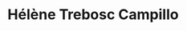 ---
career: Commissaire aux comptes spécialisé dans la technologie blockchain et passionnée
  d'écologie.
conditions: ''
description: 'Commissaire aux comptes spécialisé dans la technologie blockchain '
domains:
- developpement-durable
- rse-rso
- numerique
- medias-et-influence
- developpement-durable
- numerique
- communication
- design-et-ecoconception
- developpement-durable
- rse-rso
- numerique
- marketing
- communication
- design-et-ecoconception
- rse-rso
- numerique
email: htrebosc@wanadoo.fr
linkedin: https://www.linkedin.com/in/h%C3%A9l%C3%A8ne-trebosc-campillo-79843420/
phone: '620676797'
regions: ''
remote: Oui, c'est possible
services: Je peux intervenir sur la décroissance, sur la nouvelle taxonomie européenne,
  sur le  tracking carbone .. Je peux également accompagner une équipe. J'ai publié
  les premiers articles concernant l'extra financier notamment le capital humain et
  environnental.
title: Hélène Trebosc Campillo
website: ''
---